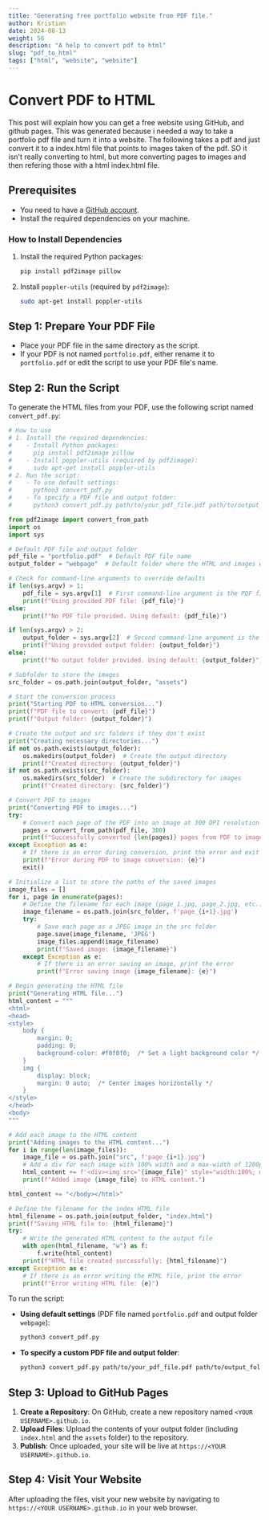 ```yaml
---
title: "Generating free portfolio website from PDF file."
author: Kristian
date: 2024-08-13
weight: 56
description: "A help to convert pdf to html"
slug: "pdf_to_html"
tags: ["html", "website", "website"]
---
```


# Convert PDF to HTML

This post will explain how you can get a free website using GitHub, and github pages. This was generated because i needed a way to take a portfolio pdf file and turn it into a website. The following takes a pdf and just convert it to a index.html file that points to images taken of the pdf. SO it isn't really converting to html, but more converting pages to images and then refering those with a html index.html file.

## Prerequisites

- You need to have a [GitHub account](https://github.com/join).
- Install the required dependencies on your machine.

### How to Install Dependencies

1. Install the required Python packages:

    ```bash
    pip install pdf2image pillow
    ```

2. Install `poppler-utils` (required by `pdf2image`):

    ```bash
    sudo apt-get install poppler-utils
    ```

## Step 1: Prepare Your PDF File

- Place your PDF file in the same directory as the script.
- If your PDF is not named `portfolio.pdf`, either rename it to `portfolio.pdf` or edit the script to use your PDF file's name.

## Step 2: Run the Script

To generate the HTML files from your PDF, use the following script named `convert_pdf.py`:

```python
# How to use
# 1. Install the required dependencies:
#    - Install Python packages:
#      pip install pdf2image pillow
#    - Install poppler-utils (required by pdf2image):
#      sudo apt-get install poppler-utils
# 2. Run the script:
#    - To use default settings:
#      python3 convert_pdf.py
#    - To specify a PDF file and output folder:
#      python3 convert_pdf.py path/to/your_pdf_file.pdf path/to/output_folder

from pdf2image import convert_from_path
import os
import sys

# Default PDF file and output folder
pdf_file = "portfolio.pdf"  # Default PDF file name
output_folder = "webpage"  # Default folder where the HTML and images will be saved

# Check for command-line arguments to override defaults
if len(sys.argv) > 1:
    pdf_file = sys.argv[1]  # First command-line argument is the PDF file
    print(f"Using provided PDF file: {pdf_file}")
else:
    print(f"No PDF file provided. Using default: {pdf_file}")

if len(sys.argv) > 2:
    output_folder = sys.argv[2]  # Second command-line argument is the output folder
    print(f"Using provided output folder: {output_folder}")
else:
    print(f"No output folder provided. Using default: {output_folder}")

# Subfolder to store the images
src_folder = os.path.join(output_folder, "assets") 

# Start the conversion process
print("Starting PDF to HTML conversion...")
print(f"PDF file to convert: {pdf_file}")
print(f"Output folder: {output_folder}")

# Create the output and src folders if they don't exist
print("Creating necessary directories...")
if not os.path.exists(output_folder):
    os.makedirs(output_folder)  # Create the output directory
    print(f"Created directory: {output_folder}")
if not os.path.exists(src_folder):
    os.makedirs(src_folder)  # Create the subdirectory for images
    print(f"Created directory: {src_folder}")

# Convert PDF to images
print("Converting PDF to images...")
try:
    # Convert each page of the PDF into an image at 300 DPI resolution
    pages = convert_from_path(pdf_file, 300)
    print(f"Successfully converted {len(pages)} pages from PDF to images.")
except Exception as e:
    # If there is an error during conversion, print the error and exit
    print(f"Error during PDF to image conversion: {e}")
    exit()

# Initialize a list to store the paths of the saved images
image_files = []
for i, page in enumerate(pages):
    # Define the filename for each image (page_1.jpg, page_2.jpg, etc.)
    image_filename = os.path.join(src_folder, f'page_{i+1}.jpg')
    try:
        # Save each page as a JPEG image in the src folder
        page.save(image_filename, 'JPEG')
        image_files.append(image_filename)
        print(f"Saved image: {image_filename}")
    except Exception as e:
        # If there is an error saving an image, print the error
        print(f"Error saving image {image_filename}: {e}")

# Begin generating the HTML file
print("Generating HTML file...")
html_content = """
<html>
<head>
<style>
    body {
        margin: 0;
        padding: 0;
        background-color: #f0f0f0;  /* Set a light background color */
    }
    img {
        display: block;
        margin: 0 auto;  /* Center images horizontally */
    }
</style>
</head>
<body>
"""

# Add each image to the HTML content
print("Adding images to the HTML content...")
for i in range(len(image_files)):
    image_file = os.path.join("src", f'page_{i+1}.jpg')
    # Add a div for each image with 100% width and a max-width of 1200px
    html_content += f'<div><img src="{image_file}" style="width:100%; max-width:1200px;"/></div>\n'
    print(f"Added image {image_file} to HTML content.")

html_content += "</body></html>"

# Define the filename for the index HTML file
html_filename = os.path.join(output_folder, "index.html")
print(f"Saving HTML file to: {html_filename}")
try:
    # Write the generated HTML content to the output file
    with open(html_filename, "w") as f:
        f.write(html_content)
    print(f"HTML file created successfully: {html_filename}")
except Exception as e:
    # If there is an error writing the HTML file, print the error
    print(f"Error writing HTML file: {e}")
```

To run the script:

- **Using default settings** (PDF file named `portfolio.pdf` and output folder `webpage`):

    ```bash
    python3 convert_pdf.py
    ```

- **To specify a custom PDF file and output folder**:

    ```bash
    python3 convert_pdf.py path/to/your_pdf_file.pdf path/to/output_folder
    ```

## Step 3: Upload to GitHub Pages

1. **Create a Repository**: On GitHub, create a new repository named `<YOUR USERNAME>.github.io`.
2. **Upload Files**: Upload the contents of your output folder (including `index.html` and the `assets` folder) to the repository.
3. **Publish**: Once uploaded, your site will be live at `https://<YOUR USERNAME>.github.io`.

## Step 4: Visit Your Website

After uploading the files, visit your new website by navigating to `https://<YOUR USERNAME>.github.io` in your web browser.


